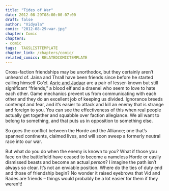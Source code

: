 ```yaml
---
title: "Tides of War"
date: 2012-08-29T08:00:00-07:00
draft: false
author: "Vidyala"
comic: "2012-08-29-war.jpg"
chapter: Comic
chapters:
- comic
tags:  TAGSLISTTEMPLATE
chapter_link: /chapters/comic/
related_comics: RELATEDCOMICTEMPLATE
---
```


Cross-faction friendships may be unorthodox, but they certainly aren’t unheard of. Jaina and Thrall have been friends since before he started calling himself Go’el. [Asric and Jadaar](http://www.wowhead.com/npc=31898) are a pair of lesser-known but still significant “friends,” a blood elf and a draenei who seem to love to hate each other. Game mechanics prevent us from communicating with each other and they do an excellent job of keeping us divided. Ignorance breeds contempt and fear, and it’s easier to attack and kill an enemy that is strange and foreign to you. You can see the effectiveness of this when real people actually get together and squabble over faction allegiance. We all want to belong to something, and that puts us in opposition to something else.


So goes the conflict between the Horde and the Alliance; one that’s spanned continents, claimed lives, and will soon sweep a formerly neutral race into our war.


But what do you do when the enemy is known to you? What if those you face on the battlefield have ceased to become a nameless Horde or easily dismissed beasts and become an actual *person*? I imagine the path isn’t always so clear. It’s not an enviable position. Where do the ties of duty end and those of friendship begin? No wonder it raised eyebrows that Vid and Rades are friends – things would probably be a lot easier for them if they weren’t!

